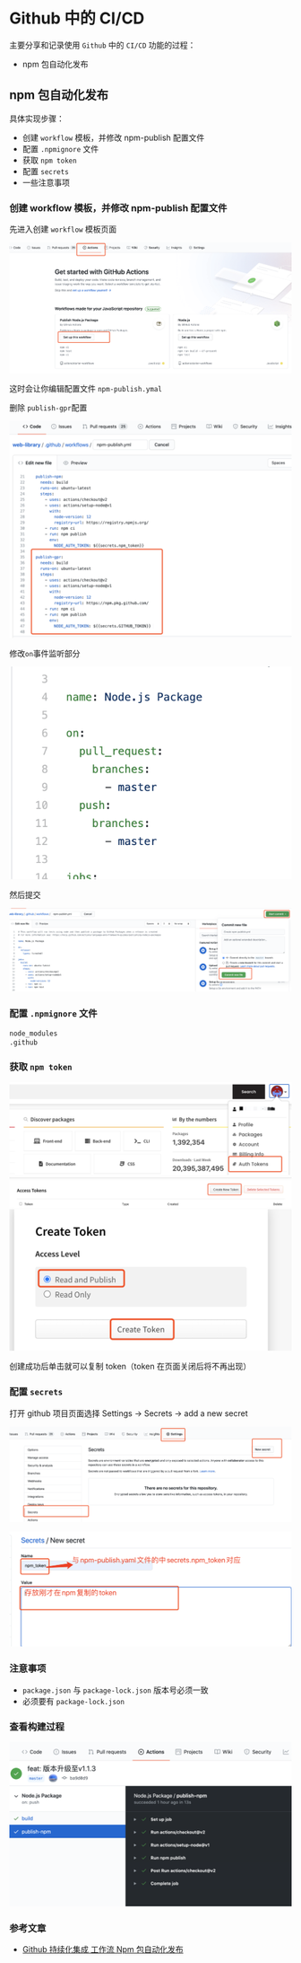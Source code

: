 # Github 中的 CI/CD

主要分享和记录使用 `Github` 中的 `CI/CD` 功能的过程：

- npm 包自动化发布

## npm 包自动化发布

具体实现步骤：

- 创建 `workflow` 模板，并修改 npm-publish 配置文件
- 配置 `.npmignore` 文件
- 获取 `npm token`
- 配置 `secrets`
- 一些注意事项

### 创建 workflow 模板，并修改 npm-publish 配置文件

先进入创建 `workflow` 模板页面

![创建workflow模板](./imgs/github/create_action.png)

这时会让你编辑配置文件 `npm-publish.ymal`

删除 `publish-gpr`配置

![删除publish-gpr](./imgs/github/create_action2.png)

修改`on`事件监听部分

![修改on](./imgs/github/create_action3.png)

然后提交

![提交npm-publish.ymal](./imgs/github/create_action4.png)

### 配置 `.npmignore` 文件

```
node_modules
.github
```

### 获取 `npm token`

![获取token](./imgs/github/create_token.png)
![获取token](./imgs/github/create_token2.png)
![获取token](./imgs/github/create_token3.png)

创建成功后单击就可以复制 token（token 在页面关闭后将不再出现）

### 配置 `secrets`

打开 github 项目页面选择 Settings -> Secrets -> add a new secret

![新建secret](./imgs/github/set_secrets.png)

![新建secret](./imgs/github/set_secrets2.png)

### 注意事项

- `package.json` 与 `package-lock.json` 版本号必须一致
- 必须要有 `package-lock.json`

### 查看构建过程

![building](./imgs/github/building.png)

### 参考文章

- [Github 持续化集成 工作流 Npm 包自动化发布](https://www.cnblogs.com/gaobw/p/11593602.html)
